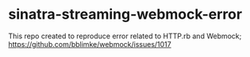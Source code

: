 # sinatra-streaming-webmock-error
This repo created to reproduce error related to HTTP.rb and Webmock; https://github.com/bblimke/webmock/issues/1017
